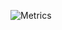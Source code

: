 ![Metrics](https://metrics.lecoq.io/Decemberrrr?template=classic&languages=1&config.timezone=Europe%2FLondon)
